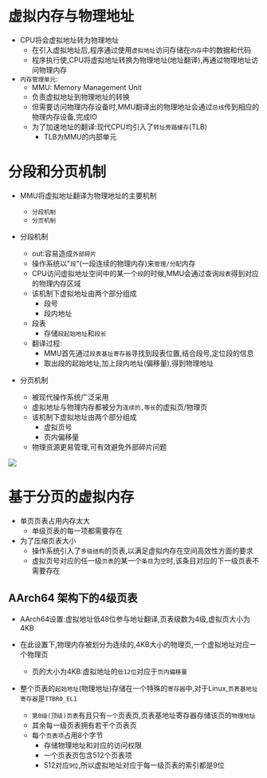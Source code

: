 # 虚拟内存与物理地址
- CPU将会虚拟地址转为物理地址
  - 在引入虚拟地址后,程序通过使用`虚拟地址`访问存储在`内存`中的数据和代码
  - 程序执行使,CPU将虚拟地址转换为物理地址(地址翻译),再通过物理地址访问物理内存
- `内存管理单元`:
  - MMU: Memory Management Unit
  - 负责虚拟地址到物理地址的转换
  - 但需要访问物理内存设备时,MMU翻译出的物理地址会通过`总线`传到相应的物理内存设备,完成IO
  - 为了加速地址的翻译:现代CPU均引入了`转址旁路缓存`(TLB)
    - TLB为MMU的内部单元

# 分段和分页机制
- MMU将虚拟地址翻译为物理地址的主要机制
  - `分段机制`
  - `分页机制`

- 分段机制
  - out:容易造成`外部碎片`
  - 操作系统以"`段`"(一段连续的物理内存)来`管理/分配`内存
  - CPU访问虚拟地址空间中的某一个`段`的时候,MMU会通过查询`段表`得到对应的物理内存区域
  - 该机制下虚拟地址由两个部分组成
    - 段号
    - 段内地址
  - 段表
    - 存储`段起始地址`和`段长`
  - 翻译过程:
    - MMU首先通过`段表基址寄存器`寻找到段表位置,结合段号,定位段的信息
    - 取出段的起始地址,加上段内地址(偏移量),得到物理地址

- 分页机制
  - 被现代操作系统广泛采用
  - 虚拟地址与物理内存都被分为`连续的,等长`的虚拟页/物理页
  - 该机制下虚拟地址由两个部分组成
    - 虚拟页号
    - 页内偏移量
  - 物理资源更易管理,可有效避免外部碎片问题

![](https://i.imgur.com/ckKRkb7.png)

# 基于分页的虚拟内存
- 单页页表占用内存太大
  - 单级页表的每一项都需要存在
- 为了压缩页表大小
  - 操作系统引入了`多级结构`的页表,以满足虚拟内存在空间高效性方面的要求
  - 虚拟页号对应的任一级`页表`的某一个`条目`为`空`时,该条目对应的下一级页表不需要存在

## AArch64 架构下的4级页表
- AArch64设置:虚拟地址低48位参与地址翻译,页表级数为4级,虚拟页大小为4KB

- 在此设置下,物理内存被划分为连续的,4KB大小的物理页,一个虚拟地址对应一个物理页
  - 页的大小为4KB:虚拟地址的`低12位`对应于`页内偏移量`

- 整个页表的`起始地址`(物理地址)存储在一个特殊的`寄存器`中,对于Linux,`页表基地址寄存器`是`TTBR0_EL1`
  - `第0级(顶级)页表`有且只有`一个`页表页,页表基地址寄存器存储该页的`物理地址`
  - 其余每一级页表拥有若干个页表页
  - 每个`页表项`占用8个字节
    - 存储物理地址和对应的访问权限
    - 一个页表页包含512个页表项
    - 512对应`9位`,所以虚拟地址对应于每一级页表的索引都是9位

